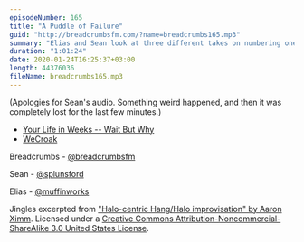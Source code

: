 ```yaml
---
episodeNumber: 165
title: "A Puddle of Failure"
guid: "http://breadcrumbsfm.com/?name=breadcrumbs165.mp3"
summary: "Elias and Sean look at three different takes on numbering one’s days."
duration: "1:01:24"
date: 2020-01-24T16:25:37+03:00
length: 44376036
fileName: breadcrumbs165.mp3
---
```

(Apologies for Sean's audio. Something weird happened, and then it was completely lost for the last few minutes.)

- [Your Life in Weeks -- Wait But Why](https://waitbutwhy.com/2014/05/life-weeks.html)
- [WeCroak](https://apps.apple.com/us/app/wecroak/id1248149943?uo=4)

Breadcrumbs - [@breadcrumbsfm](https://twitter.com/breadcrumbsfm)

Sean - [@splunsford](https://twitter.com/splunsford)

Elias - [@muffinworks](https://twitter.com/muffinworks)

Jingles excerpted from ["Halo-centric Hang/Halo improvisation" by Aaron Ximm](http://freemusicarchive.org/music/aaron_ximm/handpans_and_the_hang/). Licensed under a [Creative Commons Attribution-Noncommercial-ShareAlike 3.0 United States License](http://creativecommons.org/licenses/by-nc-sa/3.0/us/).
